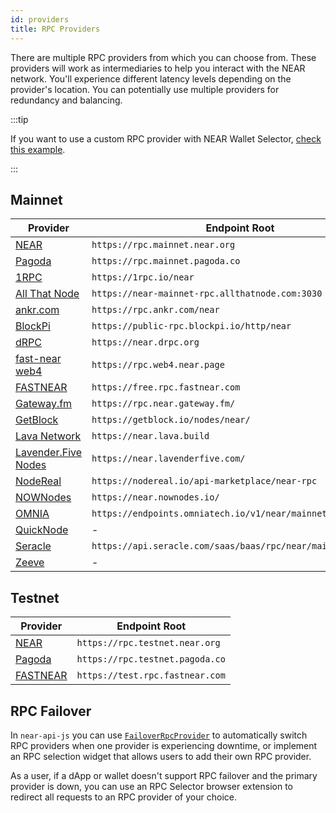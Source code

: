 ```yaml
---
id: providers
title: RPC Providers
---
```


There are multiple RPC providers from which you can choose from. These providers will work as intermediaries to help you interact with the NEAR network. You'll experience different latency levels depending on the provider's location. You can potentially use multiple providers for redundancy and balancing.

:::tip

If you want to use a custom RPC provider with NEAR Wallet Selector, [check this example](../../2.build/4.web3-apps/integrate-contracts.md#setting-customs-rpc-endpoints).

:::

## Mainnet

| Provider                                                                   | Endpoint Root                                                |
| -------------------------------------------------------------------------- | ------------------------------------------------------------ |
| [NEAR](setup.md)                                                           | `https://rpc.mainnet.near.org`                               |
| [Pagoda](https://www.pagoda.co/console)                                    | `https://rpc.mainnet.pagoda.co`                              |
| [1RPC](https://docs.1rpc.io/overview/about-1rpc)                           | `https://1rpc.io/near`                                       |
| [All That Node](https://docs.allthatnode.com/protocols/near/)              | `https://near-mainnet-rpc.allthatnode.com:3030`              |
| [ankr.com](https://www.ankr.com/docs/rpc-service/chains/chains-list/#near) | `https://rpc.ankr.com/near`                                  |
| [BlockPi](https://chains.blockpi.io/#/near)                                | `https://public-rpc.blockpi.io/http/near`                    |
| [dRPC](https://drpc.org/)                                                  | `https://near.drpc.org`                                      |
| [fast-near web4](https://github.com/vgrichina/fast-near)                   | `https://rpc.web4.near.page`                                 |
| [FASTNEAR](https://fastnear.com)                                           | `https://free.rpc.fastnear.com`                              |
| [Gateway.fm](https://gateway.fm/)                                          | `https://rpc.near.gateway.fm/`                               |
| [GetBlock](https://getblock.io/nodes/near/)                                | `https://getblock.io/nodes/near/`                            |
| [Lava Network](https://www.lavanet.xyz/get-started/near)                   | `https://near.lava.build`                                    |
| [Lavender.Five Nodes](https://lavenderfive.com/)                           | `https://near.lavenderfive.com/`                             |
| [NodeReal](https://nodereal.io)                                            | `https://nodereal.io/api-marketplace/near-rpc`               |
| [NOWNodes](https://nownodes.io/)                                           | `https://near.nownodes.io/`                                  |
| [OMNIA](https://omniatech.io)                                              | `https://endpoints.omniatech.io/v1/near/mainnet/public`      |
| [QuickNode](https://www.quicknode.com/chains/near)                         | -                                                            |
| [Seracle](https://docs.seracle.com/)                                       | `https://api.seracle.com/saas/baas/rpc/near/mainnet/public/` |
| [Zeeve](https://www.zeeve.io/)                                             | -                                                            |

## Testnet

| Provider                                | Endpoint Root                   |
| --------------------------------------- | ------------------------------- |
| [NEAR](setup.md)                        | `https://rpc.testnet.near.org`  |
| [Pagoda](https://www.pagoda.co/console) | `https://rpc.testnet.pagoda.co` |
| [FASTNEAR](https://fastnear.com)        | `https://test.rpc.fastnear.com` |

## RPC Failover

In `near-api-js` you can use [`FailoverRpcProvider`](../../4.tools/near-api-js/quick-reference.md#rpc-failover) to automatically switch RPC providers when one provider is experiencing downtime, or implement an RPC selection widget that allows users to add their own RPC provider.

As a user, if a dApp or wallet doesn't support RPC failover and the primary provider is down, you can use an RPC Selector browser extension to redirect all requests to an RPC provider of your choice.

